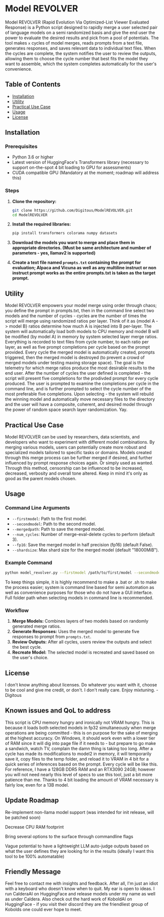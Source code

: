 # Model REVOLVER

Model REVOLVER (Rapid Evolution Via Optimized-List Viewer Evaluated Response) is a Python script designed to rapidly merge a user selected pair of language models on a semi randomized basis and give the end user the power to evaluate the desired results and pick from a pool of potentials. The tool makes `x` cycles of model merges, reads prompts from a text file, generates responses, and saves relevant data to individual text files. When the cycles are complete, the system notifies the user to review the outputs, allowing them to choose the cycle number that best fits the model they want to assemble, which the system completes automatically for the user's convenience.

## Table of Contents

- [Installation](#installation)
- [Utility](#utility)
- [Practical Use Case](#practical-use-case)
- [Usage](#usage)
- [License](#license)

## Installation

### Prerequisites

- Python 3.6 or higher
- Latest version of HuggingFace's Transformers library (necessary to support on-the-spot 4 bit loading to GPU for assessments)
- CUDA compatible GPU (Mandatory at the moment; roadmap will address this)

### Steps

1. **Clone the repository:**

   ```bash
   git clone https://github.com/Digitous/ModelREVOLVER.git
   cd ModelREVOLVER
   ```

2. **Install the required libraries:**

   ```bash
   pip install transformers colorama numpy datasets
   ```

3. **Download the models you want to merge and place them in appropriate directories. (Must be same architecture and number of parameters - yes, llamav2 is supported)**

4. **Create a text file named `prompts.txt` containing the prompt for evaluation; Alpaca and Vicuna as well as any multiline instruct or non instruct prompt works as the entire prompts.txt is taken as the target prompt.**

## Utility

Model REVOLVER empowers your model merge using order through chaos; you define the prompt in prompts.txt, then in the command line select two models and the number of cycles - cycles are the number of times the script will merge using randomized ratios per layer. Think of it as {model A -> model B} ratios determine how much A is injected into B per-layer. The system will automatically load both models to CPU memory and model B will be modified (by model A) in memory by system selected layer merge ratios. Everything is recorded to text files from cycle number, to each ratio per layer, as well as five prompt completions per cycle based on the prompt provided. Every cycle the merged model is automatically created, prompts triggered, then the merged model is destroyed (to prevent a crowd of merged models under testing maxing storage space). The goal is the telemetry for which merge ratios produce the most desirable results to the end user. After the number of cycles the user defined is completed - the script will present five completions for the prodivded prompt for every cycle produced. The user is prompted to examine the completions per cycle in the command line, and is further prompted to select the cycle number of the most preferable five completions. Upon selecting - the system will rebuild the winning model and automatically move necessary files to the directory and the user will have a composite, coherent, and desired model through the power of random space search layer randomization. Yay.

## Practical Use Case

Model REVOLVER can be used by researchers, data scientists, and developers who want to experiment with different model combinations. By merging various models, users can potentially create more robust and specialized models tailored to specific tasks or domains. Models created through this merge process can be further merged if desired, and further influenced by prompt response choices again. Or simply used as wanted. Through this method, censorship can be influenced to be increased, decreased, verbosity and overall tone altered. Keep in mind it's only as good as the parent models chosen.

## Usage

### Command Line Arguments

- `--firstmodel`: Path to the first model.
- `--secondmodel`: Path to the second model.
- `--mergedpath`: Path to save the merged model.
- `--num_cycles`: Number of merge-eval-delete cycles to perform (default 3).
- `--fp16`: Save the merged model in half precision (fp16) (default False).
- `--shardsize`: Max shard size for the merged model (default "18000MiB").

### Example Command

```bash
python model_revolver.py --firstmodel /path/to/first/model --secondmodel /path/to/second/model --mergedpath /path/to/save/merged/model --cycles 10
```
To keep things simple, it is highly recommend to make a .bat or .sh to make the process easier; system is command line based for semi automation as well as convenience purposes for those who do not have a GUI interface. Full folder path when selecting models in command line is recommended.

### Workflow

1. **Merge Models:** Combines layers of two models based on randomly generated merge ratios.
2. **Generate Responses:** Uses the merged model to generate five responses to prompt from `prompts.txt`.
3. **Review Outputs:** After all cycles, users review the outputs and select the best cycle.
4. **Recreate Model:** The selected model is recreated and saved based on the user's choice.

## License

I don't know anything about licenses. Do whatever you want with it, choose to be cool and give me credit, or don't. I don't really care. Enjoy mixtuning. -Digitous

## Known issues and QoL to address

This script is CPU memory hungry and ironically not VRAM hungry. This is because it loads both selected models in fp32 simultaneously when merge operations are being committed - this is on purpose for the sake of merging at the highest accuracy. On Windows, it should work even with a lower tier of RAM since it will dig into page file if it needs to - but prepare to go make a sandwich, watch TV, complain the damn thing is taking too long. After a cycle has made its modifications to model2 in memory, it will temporarily save it, copy files to the temp folder, and reload it to VRAM in 4 bit for a quick series of inferences based on the prompt. Every cycle will be like this. For reference, I have a 128GB DDR5 RAM and an RTX3090 24GB; however you will not need nearly this level of specs to use this tool, just a bit more patience than me. Thanks to 4 bit loading the amount of VRAM necessary is fairly low, even for a 13B model.

## Update Roadmap

Re-implement non-llama model support (was intended for init release, will be patched soon)

Decrease CPU RAM footprint

Bring several options to the surface through commandline flags

Vague potential to have a lightweight LLM auto-judge outputs based on what the user defines they are looking for in the results (ideally I want this tool to be 100% automatable)

## Friendly Message

Feel free to contact me with insights and feedback. After all, I'm just an idiot with a keyboard who doesn't know when to quit. My ear is open to ideas.
I run CalderaAI on HuggingFace and release models under my name as well as under Caldera. Also check out the hard work of KoboldAI on HuggingFace - if you visit their discord they are the friendliest group of Kobolds one could ever hope to meet.
